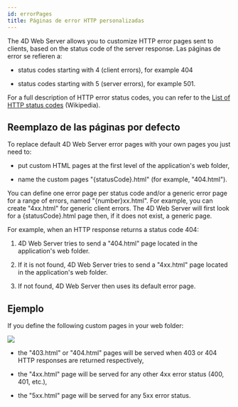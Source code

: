 ```yaml
---
id: errorPages
title: Páginas de error HTTP personalizadas
---
```


The 4D Web Server allows you to customize HTTP error pages sent to clients, based on the status code of the server response. Las páginas de error se refieren a:

*   status codes starting with 4 (client errors), for example 404

*   status codes starting with 5 (server errors), for example 501.

For a full description of HTTP error status codes, you can refer to the [List of HTTP status codes](https://en.wikipedia.org/wiki/List_of_HTTP_status_codes) (Wikipedia).


## Reemplazo de las páginas por defecto

To replace default 4D Web Server error pages with your own pages you just need to:

*   put custom HTML pages at the first level of the application's web folder,

*   name the custom pages "{statusCode}.html" (for example, "404.html").

You can define one error page per status code and/or a generic error page for a range of errors, named "{number}xx.html". For example, you can create "4xx.html" for generic client errors. The 4D Web Server will first look for a {statusCode}.html page then, if it does not exist, a generic page.

For example, when an HTTP response returns a status code 404:

1.  4D Web Server tries to send a "404.html" page located in the application's web folder.

2.  If it is not found, 4D Web Server tries to send a "4xx.html" page located in the application's web folder.

3.  If not found, 4D Web Server then uses its default error page.

## Ejemplo

If you define the following custom pages in your web folder:

![](assets/en/WebServer/errorPage.png)

*   the "403.html" or "404.html" pages will be served when 403 or 404 HTTP responses are returned respectively,

*   the "4xx.html" page will be served for any other 4xx error status (400, 401, etc.),

*   the "5xx.html" page will be served for any 5xx error status.

